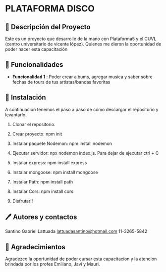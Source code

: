 # PLATAFORMA DISCO

## 📝 Descripción del Proyecto

Este es un proyecto que desarrolle de la mano con Plataforma5 y el CUVL (centro universitario de vicente lópez). Quienes me dieron la oportunidad
de poder hacer esta capacitación

## 🔨 Funcionalidades 

- **Funcionalidad 1** : Poder crear albums, agregar musica y saber sobre fechas de tours de tus artistas/bandas favoritas

## 🔧 Instalación 

A continuación tenemos el paso a paso de cómo descargar el repositorio y levantarlo.  

1. Clonar el repositorio.

2. Crear proyecto: npm init

3. Instalar paquete Nodemon: npm install nodemon

5. Ejecutar servidor: npx nodemon index.js. Para dejar de ejecutar ctrl + C

6. Instalar express: npm install express

7. Instalar mongoose: npm install mongoose

8. Instalar Path: npm install path

9. Instalar Cors: npm install cors

10. Disfrutar!!

##  🖊️  Autores y contactos
Santino Gabriel Lattuada
lattuadasantino@hotmail.com
11-3265-5842

## 🎁 Agradecimientos
Agradezco la oportunidad de poder cursar esta capacitacion y la atencion brindada por los profes
Emiliano, Javi y Mauri.